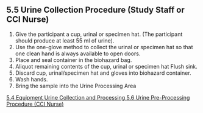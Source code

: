## 5.5 Urine Collection Procedure (Study Staff or CCI Nurse)

1. Give the participant a cup, urinal or specimen hat. (The participant should produce at least 55 ml of urine).
2. Use the one-glove method to collect the urinal or specimen hat so that one clean hand is always available to open doors.
3. Place and seal container in the biohazard bag.
4. Aliquot remaining contents of the cup, urinal or specimen hat Flush sink.
5. Discard cup, urinal/specimen hat and gloves into biohazard container.
5. Wash hands.
7. Bring the sample into the Urine Processing Area



<div class="center">
<div class="btn-group">
  <a href=":pages_path:/manuals/urine-collection-processing/5-04-equipment.md" class="btn btn-default">
    <span class="glyphicon glyphicon-chevron-left"></span>
    5.4 Equipment
  </a>

  <a href=":pages_path:/manuals/urine-collection-processing" class="btn btn-default">
    <span class="glyphicon glyphicon-chevron-up"></span>
    Urine Collection and Processing
  </a>

  <a href=":pages_path:/manuals/urine-collection-processing/5-06-urine-preprocessing-procedure.md" class="btn btn-default">
    5.6 Urine Pre-Processing Procedure (CCI Nurse)
    <span class="glyphicon glyphicon-chevron-right"></span>
  </a>
</div>
</div>
